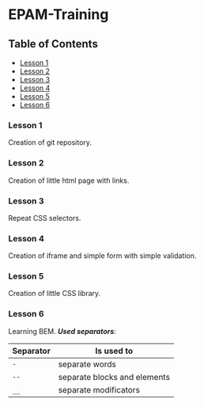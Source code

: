 # EPAM-Training

## Table of Contents

* [Lesson 1](#lesson-1)
* [Lesson 2](#lesson-2)
* [Lesson 3](#lesson-3)
* [Lesson 4](#lesson-4)
* [Lesson 5](#lesson-5)
* [Lesson 6](#lesson-6)

### Lesson 1
Creation of git repository.

### Lesson 2
Creation of little html page with links.

### Lesson 3
Repeat CSS selectors.

### Lesson 4
Creation of iframe and simple form with simple validation.

### Lesson 5
Creation of little CSS library.

### Lesson 6
Learning BEM.
_**Used separators**_:

| Separator     | Is used to                    |
| ------------- | -------------                 |
| `-`           | separate words                |
| `--`          | separate blocks and elements  |
| `__`          | separate modificators         |
